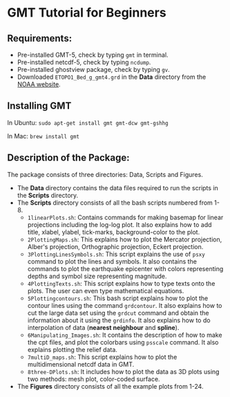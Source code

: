 # GMT Tutorial for Beginners
## Requirements:
* Pre-installed GMT-5, check by typing `gmt` in terminal.
* Pre-installed netcdf-5, check by typing `ncdump`.
* Pre-installed ghostview package, check by typing `gv`.
* Downloaded `ETOPO1_Bed_g_gmt4.grd` in the __Data__ directory from the [NOAA website](https://www.ngdc.noaa.gov/mgg/global/relief/ETOPO1/data/bedrock/grid_registered/netcdf/).

## Installing GMT
In Ubuntu: `sudo apt-get install gmt gmt-dcw gmt-gshhg`

In Mac: `brew install gmt`

## Description of the Package:
The package consists of three directories: Data, Scripts and Figures.

* The __Data__ directory contains the data files required to run the scripts in the __Scripts__ directory.
* The __Scripts__ directory consists of all the bash scripts numbered from 1-8. 
    - `1linearPlots.sh`: Contains commands for making basemap for linear projections including the log-log plot. It also explains how to add title, xlabel, ylabel, tick-marks, background-color to the plot.
    - `2PlottingMaps.sh`: This explains how to plot the Mercator projection, Alber's projection, Orthographic projection, Eckert projection.
    - `3PlottingLinesSymbols.sh`: This script explains the use of `psxy` command to plot the lines and symbols. It also contains the commands to plot the earthquake epicenter with colors representing depths and symbol size representing magnitude.
    - `4PlottingTexts.sh`: This script explains how to type texts onto the plots. The user can even type mathematical equations.
    - `5Plottingcontours.sh`: This bash script explains how to plot the contour lines using the command `grdcontour`. It also explains how to cut the large data set using the `grdcut` command and obtain the information about it using the `grdinfo`. It also explains how to do interpolation of data (__nearest neighbour__ and __spline__).
    - `6Manipulating_Images.sh`: It contains the description of how to make the cpt files, and plot the colorbars using `psscale` command. It also explains plotting the relief data.
    - `7multiD_maps.sh`: This script explains how to plot the multidimensional netcdf data in GMT. 
    - `8three-DPlots.sh`: It includes how to plot the data as 3D plots using two methods: mesh plot, color-coded surface. 
* The __Figures__ directory consists of all the example plots from 1-24.